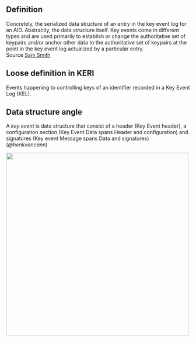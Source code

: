 ## Definition
Concretely, the serialized data structure of an entry in the key event log for an AID. Abstractly, the data structure itself. Key events come in different types and are used primarily to establish or change the authoritative set of keypairs and/or anchor other data to the authoritative set of keypairs at the point in the key event log actualized by a particular entry.  
Source [Sam Smith](https://github.com/WebOfTrust/ietf-keri/blob/main/draft-ssmith-keri.md#basic-terminology)

## Loose definition in KERI
Events happening to controlling keys of an identifier recorded in a Key Event Log (KEL).

## Data structure angle
A _key event_ is data structure that consist of a header (Key Event header), a configuration section (Key Event Data spans Header and configuration) and signatures (Key event Message spans Data and signatures)  
(_@henkvancann_)

<img src="https://github.com/WebOfTrust/keri/blob/main/images/Key-Event.png" width="500" />